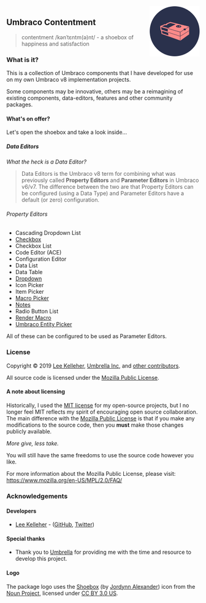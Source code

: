 <img src="../docs/assets/img/logo.png" alt="Umbraco Contentment Logo" title="A shoebox of Umbraco happiness." height="130" align="right">

## Umbraco Contentment

> contentment /kənˈtɛntm(ə)nt/ - a shoebox of happiness and satisfaction

### What is it?

This is a collection of Umbraco components that I have developed for use on my own Umbraco v8 implementation projects.

Some components may be innovative, others may be a reimagining of existing components, data-editors, features and other community packages.


#### What's on offer?

Let's open the shoebox and take a look inside...

##### Data Editors

_What the heck is a Data Editor?_

> Data Editors is the Umbraco v8 term for combining what was previously called **Property Editors** and **Parameter Editors** in Umbraco v6/v7.
> The difference between the two are that Property Editors can be configured (using a Data Type) and Parameter Editors have a default (or zero) configuration.

###### Property Editors

- Cascading Dropdown List
- [Checkbox](../docs/data-editors/checkbox.md)
- Checkbox List
- Code Editor (ACE)
- Configuration Editor
- Data List
- Data Table
- [Dropdown](../docs/data-editors/dropdown.md)
- Icon Picker
- Item Picker
- [Macro Picker](../docs/data-editors/macro-picker.md)
- [Notes](../docs/data-editors/notes.md)
- Radio Button List
- [Render Macro](../docs/data-editors/render-macro.md)
- [Umbraco Entity Picker](../docs/data-editors/umb-entity-picker.md)

All of these can be configured to be used as Parameter Editors.



### License

Copyright &copy; 2019 [Lee Kelleher](https://leekelleher.com), [Umbrella Inc](https://umbrellainc.co.uk), and [other contributors](https://github.com/leekelleher/umbraco-contentment/graphs/contributors).

All source code is licensed under the [Mozilla Public License](../LICENSE.md).

#### A note about licensing

Historically, I used the [MIT license](https://opensource.org/licenses/MIT) for my open-source projects, but I no longer feel MIT reflects my spirit of encouraging open source collaboration.
The main difference with the [Mozilla Public License](https://opensource.org/licenses/MPL-2.0) is that if you make any modifications to the source code, then you **must** make those changes publicly available.

_More give, less take._

You will still have the same freedoms to use the source code however you like.

For more information about the Mozilla Public License, please visit: <https://www.mozilla.org/en-US/MPL/2.0/FAQ/>


### Acknowledgements

#### Developers

- [Lee Kelleher](https://leekelleher.com) - ([GitHub](https://github.com/leekelleher), [Twitter](https://twitter.com/leekelleher))

#### Special thanks

- Thank you to [Umbrella](https://umbrellainc.co.uk) for providing me with the time and resource to develop this project.

#### Logo

The package logo uses the [Shoebox](https://thenounproject.com/term/shoebox/79857/) (by [Jordynn Alexander](https://thenounproject.com/jordynn2/)) icon from the [Noun Project](https://thenounproject.com), licensed under [CC BY 3.0 US](https://creativecommons.org/licenses/by/3.0/us/).

